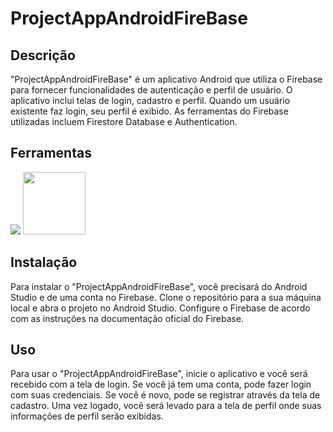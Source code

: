 # ProjectAppAndroidFireBase

## Descrição
"ProjectAppAndroidFireBase" é um aplicativo Android que utiliza o Firebase para fornecer funcionalidades de autenticação e perfil de usuário. O aplicativo inclui telas de login, cadastro e perfil. Quando um usuário existente faz login, seu perfil é exibido. As ferramentas do Firebase utilizadas incluem Firestore Database e Authentication.

## Ferramentas
[![](https://img.shields.io/badge/Android_Studio-3DDC84?style=for-the-badge&logo=android-studio&logoColor=white)](https://developer.android.com/studio?hl=pt-br)
[<img text="Firebase" src="https://firebase.google.com/downloads/brand-guidelines/SVG/logo-logomark.svg" width="100" height="100">](https://firebase.google.com/?hl=pt-br)

## Instalação
Para instalar o "ProjectAppAndroidFireBase", você precisará do Android Studio e de uma conta no Firebase. Clone o repositório para a sua máquina local e abra o projeto no Android Studio. Configure o Firebase de acordo com as instruções na documentação oficial do Firebase.

## Uso
Para usar o "ProjectAppAndroidFireBase", inicie o aplicativo e você será recebido com a tela de login. Se você já tem uma conta, pode fazer login com suas credenciais. Se você é novo, pode se registrar através da tela de cadastro. Uma vez logado, você será levado para a tela de perfil onde suas informações de perfil serão exibidas.
